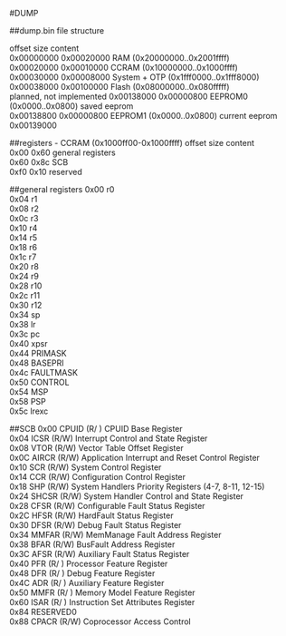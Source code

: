 #DUMP

##dump.bin file structure

offset        size         content  
0x00000000    0x00020000   RAM (0x20000000..0x2001ffff)  
0x00020000    0x00010000   CCRAM (0x10000000..0x1000ffff)  
0x00030000    0x00008000   System + OTP (0x1fff0000..0x1fff8000)  
0x00038000    0x00100000   Flash (0x08000000..0x080fffff)  
planned, not implemented
0x00138000    0x00000800   EEPROM0 (0x0000..0x0800) saved eeprom  
0x00138800    0x00000800   EEPROM1 (0x0000..0x0800) current eeprom  
0x00139000  

##registers - CCRAM (0x1000ff00-0x1000ffff)
offset  size   content  
0x00    0x60   general registers  
0x60    0x8c   SCB  
0xf0    0x10   reserved  

##general registers
0x00   r0  
0x04   r1  
0x08   r2  
0x0c   r3  
0x10   r4  
0x14   r5  
0x18   r6  
0x1c   r7  
0x20   r8  
0x24   r9  
0x28   r10  
0x2c   r11  
0x30   r12  
0x34   sp  
0x38   lr  
0x3c   pc  
0x40   xpsr  
0x44   PRIMASK  
0x48   BASEPRI  
0x4c   FAULTMASK  
0x50   CONTROL  
0x54   MSP  
0x58   PSP  
0x5c   lrexc  

##SCB
0x00   CPUID    (R/ )  CPUID Base Register  
0x04   ICSR     (R/W)  Interrupt Control and State Register  
0x08   VTOR     (R/W)  Vector Table Offset Register  
0x0C   AIRCR    (R/W)  Application Interrupt and Reset Control Register  
0x10   SCR      (R/W)  System Control Register  
0x14   CCR      (R/W)  Configuration Control Register  
0x18   SHP      (R/W)  System Handlers Priority Registers (4-7, 8-11, 12-15)  
0x24   SHCSR    (R/W)  System Handler Control and State Register  
0x28   CFSR     (R/W)  Configurable Fault Status Register  
0x2C   HFSR     (R/W)  HardFault Status Register  
0x30   DFSR     (R/W)  Debug Fault Status Register  
0x34   MMFAR    (R/W)  MemManage Fault Address Register  
0x38   BFAR     (R/W)  BusFault Address Register  
0x3C   AFSR     (R/W)  Auxiliary Fault Status Register  
0x40   PFR      (R/ )  Processor Feature Register  
0x48   DFR      (R/ )  Debug Feature Register  
0x4C   ADR      (R/ )  Auxiliary Feature Register  
0x50   MMFR     (R/ )  Memory Model Feature Register  
0x60   ISAR     (R/ )  Instruction Set Attributes Register  
0x84   RESERVED0  
0x88   CPACR    (R/W)  Coprocessor Access Control  
